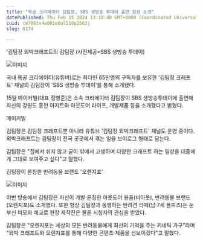 ```yaml
---
title: "목공 크리에이터 김팀장, SBS 생방송 투데이 출연 일상 소개"
datePublished: Thu Feb 15 2024 13:18:40 GMT+0000 (Coordinated Universal Time)
cuid: cm706tv4w001e0al516p2563j
slug: 6174

---
```



'김팀장 외박크래프트의 김팀장 (사진제공=SBS 생방송 투데이)

![이미지](https://cdn.hashnode.com/res/hashnode/image/upload/v1739260554002/4bf4c3e2-81a2-4788-af8f-d4858d4e44d1.jpeg)

국내 목공 크리에이터(유튜버)로는 최다인 65만명의 구독자를 보유한 '김팀장 크래프트' 채널의 김팀장이 'SBS 생방송 투데이'를 통해 소개됐다.

15일 메이커빌(대표 정병준)은 소속 크리에이터 김팀장이 SBS 생방송투데이에 출연해 자신의 강원도 홍천 아지트와 아웃도어 라이프, 개발제품 등을 소개했다고 밝혔다.

메이커빌

김팀장은 김팀장 크래프트뿐 아니라 유튜브 '김팀장 외박크래프트' 채널도 운영 중이다. 외박크래프트는 김팀장이 전국 곳곳에서 겪는 일을 브이로그 형태로 담는다.

김팀장은 "집에서 쉬지 않고 굳이 밖에서 고생하며 다양한 크래프트 하는 일상을 대중에게 그대로 보여주고 싶다"고 말했다.

김팅장이 론칭한 반려동물 브랜드 '오렌지포'

![이미지](https://cdn.hashnode.com/res/hashnode/image/upload/v1739260555965/0421c405-8617-4cf9-8fb6-c9f3a21689f9.jpeg)

이번 방송에서 김팀장은 자신이 개발·론칭한 아웃도어 용품(비아웃), 반려동물 브랜드(오렌지포)도 소개했다. 또한 항상 김팀장과 동행하는 반려견 라떼(남·7세 폼피츠)는 눈부신 미모와 애교로 현장 제작진은 물론 시청자의 관심을 받았다.

김팀장은 "오렌지포는 세상의 모든 반려동물에게 최선의 기억을 주는 키네틱 가구"라며 "외박 크래프트와 오렌지포를 통해 다양한 콘텐츠·제품을 선보이겠다"고 말했다.